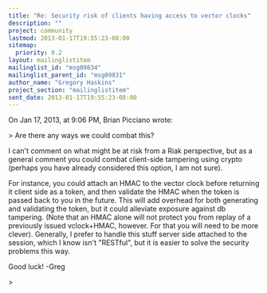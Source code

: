 ```yaml
---
title: "Re: Security risk of clients having access to vector clocks"
description: ""
project: community
lastmod: 2013-01-17T19:55:23-08:00
sitemap:
  priority: 0.2
layout: mailinglistitem
mailinglist_id: "msg09834"
mailinglist_parent_id: "msg09831"
author_name: "Gregory Haskins"
project_section: "mailinglistitem"
sent_date: 2013-01-17T19:55:23-08:00
---
```


On Jan 17, 2013, at 9:06 PM, Brian Picciano  wrote:

&gt; Are there any ways we could combat this?

I can't comment on what might be at risk from a Riak perspective, but as a 
general comment you could combat client-side tampering using crypto (perhaps 
you have already considered this option, I am not sure). 

For instance, you could attach an HMAC to the vector clock before returning it 
client side as a token, and then validate the HMAC when the token is passed 
back to you in the future. This will add overhead for both generating and 
validating the token, but it could alleviate exposure against db tampering. 
(Note that an HMAC alone will not protect you from replay of a previously 
issued vclock+HMAC, however. For that you will need to be more clever). 
Generally, I prefer to handle this stuff server side attached to the session, 
which I know isn't "RESTful", but it is easier to solve the security problems 
this way.

Good luck!
-Greg

&gt; 
